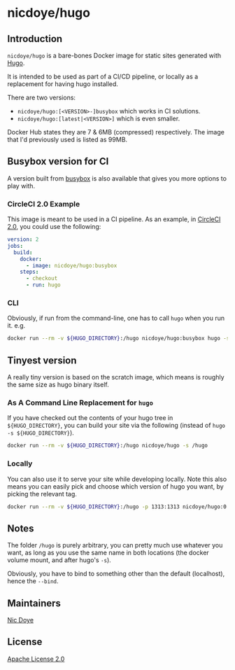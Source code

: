 # nicdoye/hugo

## Introduction

`nicdoye/hugo` is a bare-bones Docker image for static sites generated with [Hugo](https://gohugo.io).

It is intended to be used as part of a CI/CD pipeline, or locally as a replacement for having hugo installed.

There are two versions:

* `nicdoye/hugo:[<VERSION>-]busybox` which works in CI solutions.
* `nicdoye/hugo:[latest|<VERSION>]` which is even smaller.

Docker Hub states they are 7 & 6MB (compressed) respectively. The image that I'd previously used is listed as 99MB.

## Busybox version for CI

A version built from [busybox](https://hub.docker.com/r/library/busybox/) is also available that gives you more options to play with.

### CircleCI 2.0 Example

This image is meant to be used in a CI pipeline. As an example, in [CircleCI 2.0](https://circleci.com/), you could use the following:

```yaml
version: 2
jobs:
  build:
    docker:
      - image: nicdoye/hugo:busybox
    steps:
      - checkout
      - run: hugo
```

### CLI

Obviously, if run from the command-line, one has to call `hugo` when you run it. e.g.

```bash
docker run --rm -v ${HUGO_DIRECTORY}:/hugo nicdoye/hugo:busybox hugo -s /hugo
```

## Tinyest version

A really tiny version is based on the scratch image, which means is roughly the same size as hugo binary itself.

### As A Command Line Replacement for `hugo`

If you have checked out the contents of your hugo tree in `${HUGO_DIRECTORY}`, you can build your site via the following (instead of `hugo -s ${HUGO_DIRECTORY}`).

```bash
docker run --rm -v ${HUGO_DIRECTORY}:/hugo nicdoye/hugo -s /hugo
```

### Locally

You can also use it to serve your site while developing locally. Note this also means you can
easily pick and choose which version of hugo you want, by picking the relevant tag.

```bash
docker run --rm -v ${HUGO_DIRECTORY}:/hugo -p 1313:1313 nicdoye/hugo:0.40.3 -s /hugo --bind 0.0.0.0 serve
```

## Notes

The folder `/hugo` is purely arbitrary, you can pretty much use whatever you want, as long as you use the same name in both locations (the docker volume mount, and after hugo's `-s`).

Obviously, you have to bind to something other than the default (localhost), hence the `--bind`.

## Maintainers

[Nic Doye](https://worldofnic.org)

## License

[Apache License 2.0](https://www.apache.org/licenses/LICENSE-2.0)
